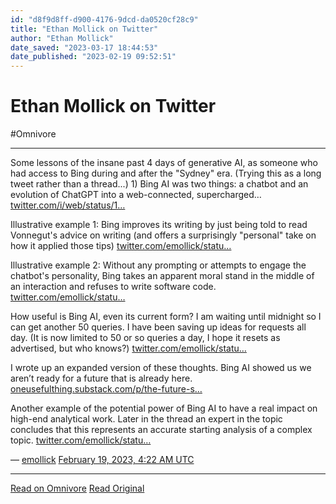 ```yaml
---
id: "d8f9d8ff-d900-4176-9dcd-da0520cf28c9"
title: "Ethan Mollick on Twitter"
author: "Ethan Mollick"
date_saved: "2023-03-17 18:44:53"
date_published: "2023-02-19 09:52:51"
---
```


# Ethan Mollick on Twitter
#Omnivore


---

Some lessons of the insane past 4 days of generative AI, as someone who had access to Bing during and after the "Sydney" era. (Trying this as a long tweet rather than a thread...) 1) Bing AI was two things: a chatbot and an evolution of ChatGPT into a web-connected, supercharged… [twitter.com/i/web/status/1…](https://twitter.com/i/web/status/1627161768966463488)

Illustrative example 1: Bing improves its writing by just being told to read Vonnegut's advice on writing (and offers a surprisingly "personal" take on how it applied those tips) [twitter.com/emollick/statu…](https://twitter.com/emollick/status/1626084142239649792?s=20)

Illustrative example 2: Without any prompting or attempts to engage the chatbot's personality, Bing takes an apparent moral stand in the middle of an interaction and refuses to write software code. [twitter.com/emollick/statu…](https://twitter.com/emollick/status/1626023727333777408?s=20)

How useful is Bing AI, even its current form? I am waiting until midnight so I can get another 50 queries. I have been saving up ideas for requests all day. (It is now limited to 50 or so queries a day, I hope it resets as advertised, but who knows?) [twitter.com/emollick/statu…](https://twitter.com/emollick/status/1626323394970124290?s=20)

I wrote up an expanded version of these thoughts. Bing AI showed us we aren’t ready for a future that is already here. [oneusefulthing.substack.com/p/the-future-s…](https://oneusefulthing.substack.com/p/the-future-soon-what-i-learned-from)

Another example of the potential power of Bing AI to have a real impact on high-end analytical work. Later in the thread an expert in the topic concludes that this represents an accurate starting analysis of a complex topic. [twitter.com/emollick/statu…](https://twitter.com/emollick/status/1626765160193966080)

 — [emollick](https://twitter.com/emollick) [February 19, 2023, 4:22 AM UTC](https://twitter.com/emollick/status/1627161768966463488) 

---

[Read on Omnivore](https://omnivore.app/me/ethan-mollick-on-twitter-186efb579dd)
[Read Original](https://twitter.com/emollick/status/1627161768966463488)
